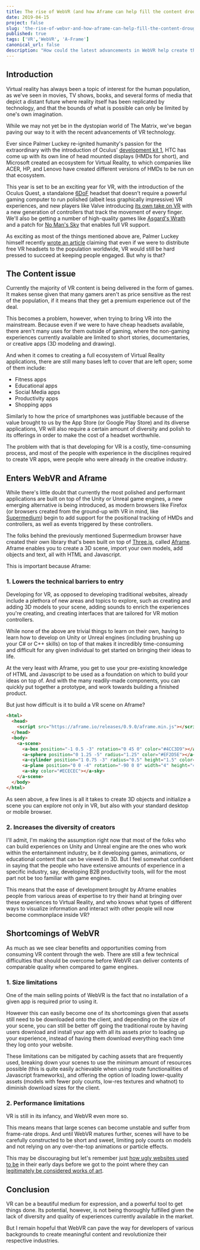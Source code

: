 ```yaml
---
title: The rise of WebVR (and how Aframe can help fill the content drought)
date: 2019-04-15
project: false
slug: 'the-rise-of-webvr-and-how-aframe-can-help-fill-the-content-drought'
published: true
tags: ['VR','WebVR', 'A-Frame']
canonical_url: false
description: "How could the latest advancements in WebVR help create the type of content VR really needs right now."
---
```


## Introduction  
Virtual reality has always been a topic of interest for the human population, as we've seen in movies, TV shows, books, and several forms of media that depict a distant future where reality itself has been replicated by technology, and that the bounds of what is possible can only be limited by one's own imagination.

While we may not yet be in the dystopian world of The Matrix, we've began paving our way to it with the recent advancements of VR technology. 

Ever since Palmer Luckey re-ignited humanity's passion for the extraordinary with the introduction of Oculus' [development kit 1](https://xinreality.com/wiki/Oculus_Rift_DK1), HTC has come up with its own line of head mounted displays (HMDs for short), and Microsoft created an ecosystem for Virtual Reality, to which companies like ACER, HP, and Lenovo have created different versions of HMDs to be run on that ecosystem.

This year is set to be an exciting year for VR, with the introduction of the Oculus Quest, a standalone [6DoF](https://packet39.com/blog/2018/02/25/3dof-6dof-roomscale-vr-360-video-and-everything-in-between/) headset that doesn’t require a powerful gaming computer to run polished (albeit less graphically impressive) VR experiences, and new players like Valve introducing [its own take on VR](https://www.inverse.com/article/54708-valve-index-vr-headset-release-date-price-specs-steam) with a new generation of controllers that track the movement of every finger. We'll also be getting a number of high-quality games like [Asgard's Wrath](https://www.oculus.com/asgards-wrath/?locale=en_US) and a patch for [No Man's Sky](https://www.nomanssky.com/2019/03/no-mans-sky-beyond-vr/) that enables full VR support.

As exciting as most of the things mentioned above are, Palmer Luckey himself recently [wrote an article](http://palmerluckey.com/free-isnt-cheap-enough/) claiming that even if we were to distribute free VR headsets to the population worldwide, VR would still be hard pressed to succeed at keeping people engaged. But why is that?

## The Content issue  
Currently the majority of VR content is being delivered in the form of games. It makes sense given that many gamers aren't as price sensitive as the rest of the population, if it means that they get a premium experience out of the deal.

This becomes a problem, however, when trying to bring VR into the mainstream. Because even if we were to have cheap headsets available, there aren't many uses for them outside of gaming, where the non-gaming experiences currently available are limited to short stories, documentaries, or creative apps (3D modeling and drawing).

And when it comes to creating a full ecosystem of Virtual Reality applications, there are still many bases left to cover that are left open; some of them include:
* Fitness apps
* Educational apps
* Social Media apps
* Productivity apps
* Shopping apps

Similarly to how the price of smartphones was justifiable because of the value brought to us by the App Store (or Google Play Store) and its diverse applications, VR will also require a certain amount of diversity and polish to its offerings in order to make the cost of a headset worthwhile. 

The problem with that is that developing for VR is a costly, time-consuming process, and most of the people with experience in the disciplines required to create VR apps, were people who were already in the creative industry.

## Enters WebVR and Aframe  
While there's little doubt that currently the most polished and performant applications are built on top of the Unity or Unreal game engines, a new emerging alternative is being introduced, as modern browsers like Firefox (or browsers created from the ground-up with VR in mind, like [Supermedium](https://www.supermedium.com/)) begin to add support for the positional tracking of HMDs and controllers, as well as events triggered by these controllers.

The folks behind the previously mentioned Supermedium browser have created their own library that's been built on top of [Three.js](https://threejs.org/), called [Aframe](https://aframe.io). Aframe enables you to create a 3D scene, import your own models, add objects and text, all with HTML and Javascript.

This is important because Aframe:  
### 1. Lowers the technical barriers to entry

Developing for VR, as opposed to developing traditional websites, already include a plethora of new areas and topics to explore, such as creating and adding 3D models to your scene, adding sounds to enrich the experiences you're creating, and creating interfaces that are tailored for VR motion controllers.

While none of the above are trivial things to learn on their own, having to learn how to develop on Unity or Unreal engines (including brushing up your C# or C++ skills) on top of that makes it incredibly time-consuming and difficult for any given individual to get started on bringing their ideas to life.

At the very least with Aframe, you get to use your pre-existing knowledge of HTML and Javascript to be used as a foundation on which to build your ideas on top of. And with the many readily-made components, you can quickly put together a prototype, and work towards building a finished product.

But just how difficult is it to build a VR scene on Aframe?

```html
<html>
  <head>
    <script src="https://aframe.io/releases/0.9.0/aframe.min.js"></script>
  </head>
  <body>
    <a-scene>
      <a-box position="-1 0.5 -3" rotation="0 45 0" color="#4CC3D9"></a-box>
      <a-sphere position="0 1.25 -5" radius="1.25" color="#EF2D5E"></a-sphere>
      <a-cylinder position="1 0.75 -3" radius="0.5" height="1.5" color="#FFC65D"></a-cylinder>
      <a-plane position="0 0 -4" rotation="-90 0 0" width="4" height="4" color="#7BC8A4"></a-plane>
      <a-sky color="#ECECEC"></a-sky>
    </a-scene>
  </body>
</html>
```

As seen above, a few lines is all it takes to create 3D objects and initialize a scene you can explore not only in VR, but also with your standard desktop or mobile browser.

### 2. Increases the diversity of creators  

I'll admit, I'm making the assumption right now that most of the folks who can build experiences on Unity and Unreal engine are the ones who work within the entertainment industry, be it developing games, animations, or educational content that can be viewed in 3D. But I feel somewhat confident in saying that the people who have extensive amounts of experience in a specific industry, say, developing B2B productivity tools, will for the most part not be too familiar with game engines.

This means that the ease of development brought by Aframe enables people from various areas of expertise to try their hand at bringing over these experiences to Virtual Reality, and who knows what types of different ways to visualize information and interact with other people will now become commonplace inside VR?

## Shortcomings of WebVR  
As much as we see clear benefits and opportunities coming from consuming VR content through the web. There are still a few technical difficulties that should be overcome before WebVR can deliver contents of comparable quality when compared to game engines.

### 1. Size limitations

One of the main selling points of WebVR is the fact that no installation of a given app is required prior to using it. 

However this can easily become one of its shortcomings given that assets still need to be downloaded onto the client, and depending on the size of your scene, you can still be better off going the traditional route by having users download and install your app with all its assets prior to loading up your experience, instead of having them download everything each time they log onto your website.

These limitations can be mitigated by caching assets that are frequently used, breaking down your scenes to use the minimum amount of resources possible (this is quite easily achievable when using route functionalities of Javascript frameworks), and offering the option of loading lower-quality assets (models with fewer poly counts, low-res textures and whatnot) to diminish download sizes for the client.

### 2. Performance limitations

VR is still in its infancy, and WebVR even more so. 

This means means that large scenes can become unstable and suffer from frame-rate drops. And until WebVR matures further, scenes will have to be carefully constructed to be short and sweet, limiting poly counts on models and not relying on any over-the-top animations or particle effects.

This may be discouraging but let's remember just [how ugly websites used to be](https://www.webdesignmuseum.org/exhibitions/web-design-in-the-90s/apple-1996) in their early days before we got to the point where they can [legitimately be considered works of art](https://www.awwwards.com/websites/).

## Conclusion
VR can be a beautiful medium for expression, and a powerful tool to get things done. Its potential, however, is not being thoroughly fulfilled given the lack of diversity and quality of experiences currently available in the market.

But I remain hopeful that WebVR can pave the way for developers of various backgrounds to create meaningful content and revolutionize their respective industries.
